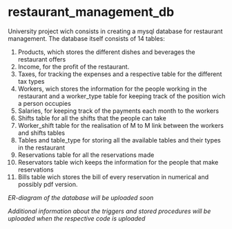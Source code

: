 # restaurant_management_db
University project wich consists in creating a mysql database for restaurant management.
The database itself consists of 14 tables:
1. Products, which stores the different dishes and beverages the restaurant offers
2. Income, for the profit of the restaurant.
3. Taxes, for tracking the expenses and a respective table for the different tax types
4. Workers, wich stores the information for the people working in the restaurant and a worker_type table for keeping track of the position wich a person occupies
5. Salaries, for keeping track of the payments each month to the workers
6. Shifts table for all the shifts that the people can take
7. Worker_shift table for the realisation of M to M link between the workers and shifts tables
8. Tables and table_type for storing all the available tables and their types in the restaurant
9. Reservations table for all the reservations made
10. Reservators table wich keeps the information for the people that make reservations
11. Bills table wich stores the bill of every reservation in numerical and possibly pdf version.

*ER-diagram of the database will be uploaded soon*

*Additional information about the triggers and stored procedures will be uploaded when the respective code is uploaded*
